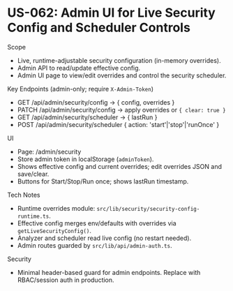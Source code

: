 # US-062: Admin UI for Live Security Config and Scheduler Controls

Scope
- Live, runtime-adjustable security configuration (in-memory overrides).
- Admin API to read/update effective config.
- Admin UI page to view/edit overrides and control the security scheduler.

Key Endpoints (admin-only; require `X-Admin-Token`)
- GET /api/admin/security/config → { config, overrides }
- PATCH /api/admin/security/config → apply overrides or `{ clear: true }`
- GET /api/admin/security/scheduler → { lastRun }
- POST /api/admin/security/scheduler { action: 'start'|'stop'|'runOnce' }

UI
- Page: /admin/security
- Store admin token in localStorage (`adminToken`).
- Shows effective config and current overrides; edit overrides JSON and save/clear.
- Buttons for Start/Stop/Run once; shows lastRun timestamp.

Tech Notes
- Runtime overrides module: `src/lib/security/security-config-runtime.ts`.
- Effective config merges env/defaults with overrides via `getLiveSecurityConfig()`.
- Analyzer and scheduler read live config (no restart needed).
- Admin routes guarded by `src/lib/api/admin-auth.ts`.

Security
- Minimal header-based guard for admin endpoints. Replace with RBAC/session auth in production.
